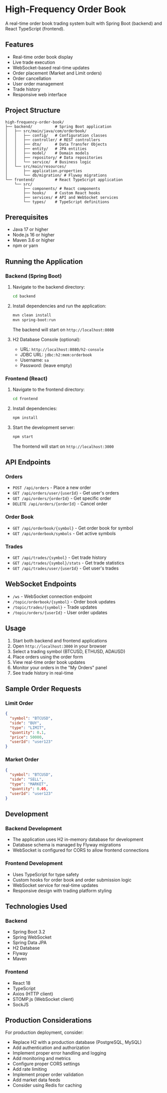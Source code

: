 # High-Frequency Order Book

A real-time order book trading system built with Spring Boot (backend) and React TypeScript (frontend).

## Features

- Real-time order book display
- Live trade execution
- WebSocket-based real-time updates
- Order placement (Market and Limit orders)
- Order cancellation
- User order management
- Trade history
- Responsive web interface

## Project Structure

```
high-frequency-order-book/
├── backend/          # Spring Boot application
│   ├── src/main/java/com/orderbook/
│   │   ├── config/   # Configuration classes
│   │   ├── controller/ # REST controllers
│   │   ├── dto/      # Data Transfer Objects
│   │   ├── entity/   # JPA entities
│   │   ├── model/    # Domain models
│   │   ├── repository/ # Data repositories
│   │   └── service/  # Business logic
│   └── src/main/resources/
│       ├── application.properties
│       └── db/migration/ # Flyway migrations
└── frontend/         # React TypeScript application
    └── src/
        ├── components/ # React components
        ├── hooks/    # Custom React hooks
        ├── services/ # API and WebSocket services
        └── types/    # TypeScript definitions
```

## Prerequisites

- Java 17 or higher
- Node.js 16 or higher
- Maven 3.6 or higher
- npm or yarn

## Running the Application

### Backend (Spring Boot)

1. Navigate to the backend directory:
   ```bash
   cd backend
   ```

2. Install dependencies and run the application:
   ```bash
   mvn clean install
   mvn spring-boot:run
   ```

   The backend will start on `http://localhost:8080`

3. H2 Database Console (optional):
   - URL: `http://localhost:8080/h2-console`
   - JDBC URL: `jdbc:h2:mem:orderbook`
   - Username: `sa`
   - Password: (leave empty)

### Frontend (React)

1. Navigate to the frontend directory:
   ```bash
   cd frontend
   ```

2. Install dependencies:
   ```bash
   npm install
   ```

3. Start the development server:
   ```bash
   npm start
   ```

   The frontend will start on `http://localhost:3000`

## API Endpoints

### Orders
- `POST /api/orders` - Place a new order
- `GET /api/orders/user/{userId}` - Get user's orders
- `GET /api/orders/{orderId}` - Get specific order
- `DELETE /api/orders/{orderId}` - Cancel order

### Order Book
- `GET /api/orderbook/{symbol}` - Get order book for symbol
- `GET /api/orderbook/symbols` - Get active symbols

### Trades
- `GET /api/trades/{symbol}` - Get trade history
- `GET /api/trades/{symbol}/stats` - Get trade statistics
- `GET /api/trades/user/{userId}` - Get user's trades

## WebSocket Endpoints

- `/ws` - WebSocket connection endpoint
- `/topic/orderbook/{symbol}` - Order book updates
- `/topic/trades/{symbol}` - Trade updates
- `/topic/orders/{userId}` - User order updates

## Usage

1. Start both backend and frontend applications
2. Open `http://localhost:3000` in your browser
3. Select a trading symbol (BTCUSD, ETHUSD, ADAUSD)
4. Place orders using the order form
5. View real-time order book updates
6. Monitor your orders in the "My Orders" panel
7. See trade history in real-time

## Sample Order Requests

### Limit Order
```json
{
  "symbol": "BTCUSD",
  "side": "BUY",
  "type": "LIMIT",
  "quantity": 0.1,
  "price": 50000,
  "userId": "user123"
}
```

### Market Order
```json
{
  "symbol": "BTCUSD",
  "side": "SELL",
  "type": "MARKET",
  "quantity": 0.05,
  "userId": "user123"
}
```

## Development

### Backend Development
- The application uses H2 in-memory database for development
- Database schema is managed by Flyway migrations
- WebSocket is configured for CORS to allow frontend connections

### Frontend Development
- Uses TypeScript for type safety
- Custom hooks for order book and order submission logic
- WebSocket service for real-time updates
- Responsive design with trading platform styling

## Technologies Used

### Backend
- Spring Boot 3.2
- Spring WebSocket
- Spring Data JPA
- H2 Database
- Flyway
- Maven

### Frontend
- React 18
- TypeScript
- Axios (HTTP client)
- STOMP.js (WebSocket client)
- SockJS

## Production Considerations

For production deployment, consider:
- Replace H2 with a production database (PostgreSQL, MySQL)
- Add authentication and authorization
- Implement proper error handling and logging
- Add monitoring and metrics
- Configure proper CORS settings
- Add rate limiting
- Implement proper order validation
- Add market data feeds
- Consider using Redis for caching
